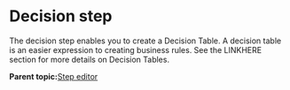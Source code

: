 # Decision step

The decision step enables you to create a Decision Table. A decision table is an easier expression to creating business rules. See the LINKHERE section for more details on Decision Tables.

**Parent topic:**[Step editor](../topics/step_editor.md)

